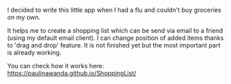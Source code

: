 I decided to write this little app when I had a flu and couldn't buy groceries on my own.

It helps me to create a shopping list which can be send via email to a friend (using my default email client).
I can change position of added items thanks to 'drag and drop' feature. It is not finished yet but the most important part is already working.

You can check how it works here: https://paulinawanda.github.io/ShoppingList/
